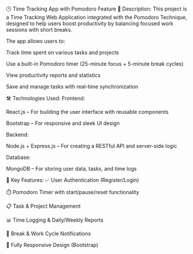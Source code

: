 🕒 Time Tracking App with Pomodoro Feature
📌 Description:
This project is a Time Tracking Web Application integrated with the Pomodoro Technique, designed to help users boost productivity by balancing focused work sessions with short breaks.

The app allows users to:

Track time spent on various tasks and projects

Use a built-in Pomodoro timer (25-minute focus + 5-minute break cycles)

View productivity reports and statistics

Save and manage tasks with real-time synchronization

🛠️ Technologies Used:
Frontend:

React.js – For building the user interface with reusable components

Bootstrap – For responsive and sleek UI design

Backend:

Node.js + Express.js – For creating a RESTful API and server-side logic

Database:

MongoDB – For storing user data, tasks, and time logs

🔑 Key Features:
✅ User Authentication (Register/Login)

⏱️ Pomodoro Timer with start/pause/reset functionality

📋 Task & Project Management

📊 Time Logging & Daily/Weekly Reports

🔔 Break & Work Cycle Notifications

📱 Fully Responsive Design (Bootstrap)
